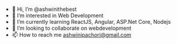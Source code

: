 - 👋 Hi, I’m @ashwinithebest
- 👀 I’m interested in Web Development
- 🌱 I’m currently learning ReactJS, Angular, ASP.Net Core, Nodejs 
- 💞️ I’m looking to collaborate on webdevelopment
- 📫 How to reach me ashwinipachori@gmail.com

<!---
ashwinithebest/ashwinithebest is a ✨ special ✨ repository because its `README.md` (this file) appears on your GitHub profile.
You can click the Preview link to take a look at your changes.
--->
